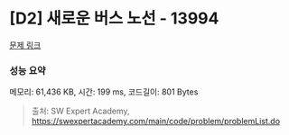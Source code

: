 # [D2] 새로운 버스 노선 - 13994 

[문제 링크](https://swexpertacademy.com/main/code/problem/problemDetail.do?contestProbId=AX875Xm6ABoDFAQe) 

### 성능 요약

메모리: 61,436 KB, 시간: 199 ms, 코드길이: 801 Bytes



> 출처: SW Expert Academy, https://swexpertacademy.com/main/code/problem/problemList.do
